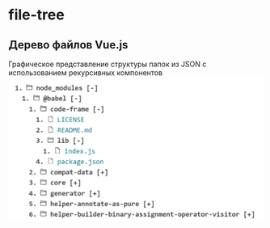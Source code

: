 # file-tree
## Дерево файлов Vue.js
Графическое представление структуры папок из JSON c использованием рекурсивных компонентов
![Untitled](readme.png)

